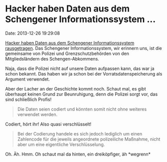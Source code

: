 Hacker haben Daten aus dem Schengener Informationssystem \...
=============================================================

Date: 2013-12-26 19:29:08

[Hacker haben Daten aus dem Schengener Informationssystem
rausgetragen](http://www.heise.de/-2072284). Das Schengener
Informationssystem, wir erinnern uns, ist die gemeinsame von Polizei und
Grenzschutzbehörden von den Mitgliedsländern des Schengen-Abkommens.

Naja, dass die Polizei nicht auf unsere Daten aufpassen kann, das war ja
schon bekannt. Das haben wir ja schon bei der Vorratsdatenspeicherung
als Argument verwendet.

Aber der Lacher an der Geschichte kommt noch. Schaut mal, es gibt
überhaupt keinen Grund zur Beunruhigung, denn die Polizei sorgt vor, das
sind schließlich Profis!

> Die Daten seien codiert und könnten somit nicht ohne weiteres
> verwendet werden.

Codiert, hört ihr! Also quasi verschlüsselt!

> Bei der Codierung handele es sich jedoch lediglich um einen Zahlencode
> für die jeweils angeordnete polizeiliche Maßnahme, nicht aber um eine
> eigentliche Verschlüsselung.

Oh. Äh. Hmm. Oh schaut mal da hinten, ein dreiköpfiger, äh \*wegrenn\*
